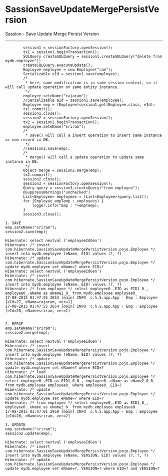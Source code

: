 # SassionSaveUpdateMergePersistVersion
Sassion - Save Update Merge Persist Version

------------------------------------------------------------------------------------------------------------

			session1 = sessionFactory.openSession();
			tx1 = session1.beginTransaction();
			SQLQuery createSQLQuery = session1.createSQLQuery("delete from mydb.employee");
			createSQLQuery.executeUpdate();
			Employee employee = new Employee("ram");
			Serializable eId = session1.save(employee);
			/*
			 * here, name modification is in same session context, so it will call update operation on same entity instance.
			 */
			employee.seteName("rajaram");
			//Serializable eId = session1.save(employee);
			Employee emp = (Employee)session1.get(Employee.class, eId);
			tx1.commit();
			session1.close();
			session2 = sessionFactory.openSession();
			tx2 = session2.beginTransaction();
			employee.seteName("sriram");
			/*
			 * save() will call a insert operation to insert same instance as new record in DB.
			 */
			//session2.save(emp);
			/*
			 * merge() will call a update operation to update same instance in DB.
			 */
			Object merge = session2.merge(emp);
			tx2.commit();
			session2.close();
			session3 = sessionFactory.openSession();
			Query query = session3.createQuery("from employee");
			@SuppressWarnings("unchecked")
			List<Employee> employees = (List<Employee>)query.list();
			for (Employee empTemp : employees) {
				logger.info("Emp : "+empTemp);
			}
			session3.close();

	1. SAVE
	emp.seteName("sriram");
	session2.save(emp);
	
	Hibernate: select nextval ('employeeIdGen')
	Hibernate: /* insert com.hibernate.SassionSaveUpdateMergePersistVersion.pojo.Employee */ insert into mydb.employee (eName, EID) values (?, ?)
	Hibernate: /* update com.hibernate.SassionSaveUpdateMergePersistVersion.pojo.Employee */ update mydb.employee set eName=? where EID=?
	Hibernate: select nextval ('employeeIdGen')
	Hibernate: /* insert com.hibernate.SassionSaveUpdateMergePersistVersion.pojo.Employee */ insert into mydb.employee (eName, EID) values (?, ?)
	Hibernate: /* from employee */ select employee0_.EID as EID1_0_, employee0_.eName as eName2_0_ from mydb.employee employee0_
	17-08-2015 01:47:55 2653 [main] INFO  c.h.S.app.App - Emp : Employee [eId=27, eName=rajaram, ver=1] 
	17-08-2015 01:47:55 2654 [main] INFO  c.h.S.app.App - Emp : Employee [eId=28, eName=sriram, ver=1]


	2. MERGE
	emp.seteName("sriram");
	session2.merge(emp);
	
	Hibernate: select nextval ('employeeIdGen')
	Hibernate: /* insert com.hibernate.SassionSaveUpdateMergePersistVersion.pojo.Employee */ insert into mydb.employee (eName, EID) values (?, ?)
	Hibernate: /* update com.hibernate.SassionSaveUpdateMergePersistVersion.pojo.Employee */ update mydb.employee set eName=? where EID=?
	Hibernate: /* load com.hibernate.SassionSaveUpdateMergePersistVersion.pojo.Employee */ select employee0_.EID as EID1_0_0_, employee0_.eName as eName2_0_0_ from mydb.employee employee0_ where employee0_.EID=?
	Hibernate: /* update com.hibernate.SassionSaveUpdateMergePersistVersion.pojo.Employee */ update mydb.employee set eName=? where EID=?
	Hibernate: /* from employee */ select employee0_.EID as EID1_0_, employee0_.eName as eName2_0_ from mydb.employee employee0_
	17-08-2015 01:47:01 2950 [main] INFO  c.h.S.app.App - Emp : Employee [eId=26, eName=sriram, ver=2] 
	
	3. UPDATE
	emp.seteName("sriram");
	session2.update(emp);

	Hibernate: select nextval ('employeeIdGen')
	Hibernate: /* insert com.hibernate.SassionSaveUpdateMergePersistVersion.pojo.Employee */ insert into mydb.employee (eName, VERSION, EID) values (?, ?, ?)
	Hibernate: /* update com.hibernate.SassionSaveUpdateMergePersistVersion.pojo.Employee */ update mydb.employee set eName=?, VERSION=? where EID=? and VERSION=?
